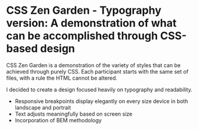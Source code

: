 # CSS Zen Garden - Typography version: A demonstration of what can be accomplished through CSS-based design

CSS Zen Garden is a demonstration of the variety of styles that can be achieved through purely CSS. Each participant starts with the same set of files, with a rule the HTML cannot be altered.  

I decided to create a design focused heavily on typography and readability.
- Responsive breakpoints display elegantly on every size device in both landscape and portrait
- Text adjusts meaningfully based on screen size
- Incorporation of BEM methodology
